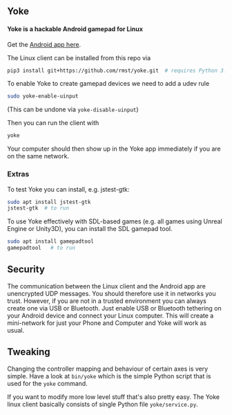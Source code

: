 ## Yoke
#### Yoke is a hackable Android gamepad for Linux

Get the [Android app here](https://play.google.com/store/apps/details?id=com.simonramstedt.yoke).

The Linux client can be installed from this repo via
```bash
pip3 install git+https://github.com/rmst/yoke.git  # requires Python 3.5+
```
To enable Yoke to create gamepad devices we need to add a udev rule
```bash
sudo yoke-enable-uinput
```
(This can be undone via `yoke-disable-uinput`)

Then you can run the client with
```bash
yoke
```
Your computer should then show up in the Yoke app immediately if you are on the same network.

### Extras
To test Yoke you can install, e.g. jstest-gtk:
```bash
sudo apt install jstest-gtk
jstest-gtk  # to run
```

To use Yoke effectively with SDL-based games (e.g. all games using Unreal Engine or Unity3D), you can install the SDL gamepad tool.
```bash
sudo apt install gamepadtool
gamepadtool   # to run
```

## Security
The communication between the Linux client and the Android app are unencrypted UDP messages. You should therefore use it in networks you trust. However, if you are not in a trusted environment you can always create one via USB or Bluetooth. Just enable USB or Bluetooth tethering on your Android device and connect your Linux computer. This will create a mini-network for just your Phone and Computer and Yoke will work as usual.

## Tweaking
Changing the controller mapping and behaviour of certain axes is very simple. Have a look at `bin/yoke` which is the simple Python script that is used for the `yoke` command.

If you want to modify more low level stuff that's also pretty easy. The Yoke linux client basically consists of single Python file `yoke/service.py`.
